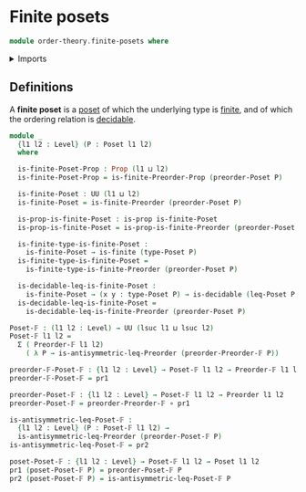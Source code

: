 # Finite posets

```agda
module order-theory.finite-posets where
```

<details><summary>Imports</summary>

```agda
open import foundation.decidable-types
open import foundation.dependent-pair-types
open import foundation.function-types
open import foundation.propositions
open import foundation.universe-levels

open import order-theory.finite-preorders
open import order-theory.posets
open import order-theory.preorders

open import univalent-combinatorics.finite-types
```

</details>

## Definitions

A **finite poset** is a [poset](order-theory.posets.md) of which the underlying
type is [finite](univalent-combinatorics.finite-types.md), and of which the
ordering relation is [decidable](foundation.decidable-relations.md).

```agda
module _
  {l1 l2 : Level} (P : Poset l1 l2)
  where

  is-finite-Poset-Prop : Prop (l1 ⊔ l2)
  is-finite-Poset-Prop = is-finite-Preorder-Prop (preorder-Poset P)

  is-finite-Poset : UU (l1 ⊔ l2)
  is-finite-Poset = is-finite-Preorder (preorder-Poset P)

  is-prop-is-finite-Poset : is-prop is-finite-Poset
  is-prop-is-finite-Poset = is-prop-is-finite-Preorder (preorder-Poset P)

  is-finite-type-is-finite-Poset :
    is-finite-Poset → is-finite (type-Poset P)
  is-finite-type-is-finite-Poset =
    is-finite-type-is-finite-Preorder (preorder-Poset P)

  is-decidable-leq-is-finite-Poset :
    is-finite-Poset → (x y : type-Poset P) → is-decidable (leq-Poset P x y)
  is-decidable-leq-is-finite-Poset =
    is-decidable-leq-is-finite-Preorder (preorder-Poset P)

Poset-𝔽 : (l1 l2 : Level) → UU (lsuc l1 ⊔ lsuc l2)
Poset-𝔽 l1 l2 =
  Σ ( Preorder-𝔽 l1 l2)
    ( λ P → is-antisymmetric-leq-Preorder (preorder-Preorder-𝔽 P))

preorder-𝔽-Poset-𝔽 : {l1 l2 : Level} → Poset-𝔽 l1 l2 → Preorder-𝔽 l1 l2
preorder-𝔽-Poset-𝔽 = pr1

preorder-Poset-𝔽 : {l1 l2 : Level} → Poset-𝔽 l1 l2 → Preorder l1 l2
preorder-Poset-𝔽 = preorder-Preorder-𝔽 ∘ pr1

is-antisymmetric-leq-Poset-𝔽 :
  {l1 l2 : Level} (P : Poset-𝔽 l1 l2) →
  is-antisymmetric-leq-Preorder (preorder-Poset-𝔽 P)
is-antisymmetric-leq-Poset-𝔽 = pr2

poset-Poset-𝔽 : {l1 l2 : Level} → Poset-𝔽 l1 l2 → Poset l1 l2
pr1 (poset-Poset-𝔽 P) = preorder-Poset-𝔽 P
pr2 (poset-Poset-𝔽 P) = is-antisymmetric-leq-Poset-𝔽 P
```
